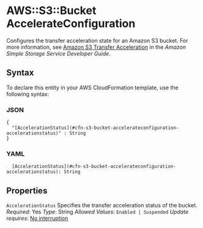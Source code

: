 # AWS::S3::Bucket AccelerateConfiguration<a name="aws-properties-s3-bucket-accelerateconfiguration"></a>

Configures the transfer acceleration state for an Amazon S3 bucket\. For more information, see [Amazon S3 Transfer Acceleration](https://docs.aws.amazon.com/AmazonS3/latest/dev/transfer-acceleration.html) in the *Amazon Simple Storage Service Developer Guide*\.

## Syntax<a name="aws-properties-s3-bucket-accelerateconfiguration-syntax"></a>

To declare this entity in your AWS CloudFormation template, use the following syntax:

### JSON<a name="aws-properties-s3-bucket-accelerateconfiguration-syntax.json"></a>

```
{
  "[AccelerationStatus](#cfn-s3-bucket-accelerateconfiguration-accelerationstatus)" : String
}
```

### YAML<a name="aws-properties-s3-bucket-accelerateconfiguration-syntax.yaml"></a>

```
  [AccelerationStatus](#cfn-s3-bucket-accelerateconfiguration-accelerationstatus): String
```

## Properties<a name="aws-properties-s3-bucket-accelerateconfiguration-properties"></a>

`AccelerationStatus`  <a name="cfn-s3-bucket-accelerateconfiguration-accelerationstatus"></a>
Specifies the transfer acceleration status of the bucket\.
*Required*: Yes
*Type*: String
*Allowed Values*: `Enabled | Suspended`
*Update requires*: [No interruption](https://docs.aws.amazon.com/AWSCloudFormation/latest/UserGuide/using-cfn-updating-stacks-update-behaviors.html#update-no-interrupt)
